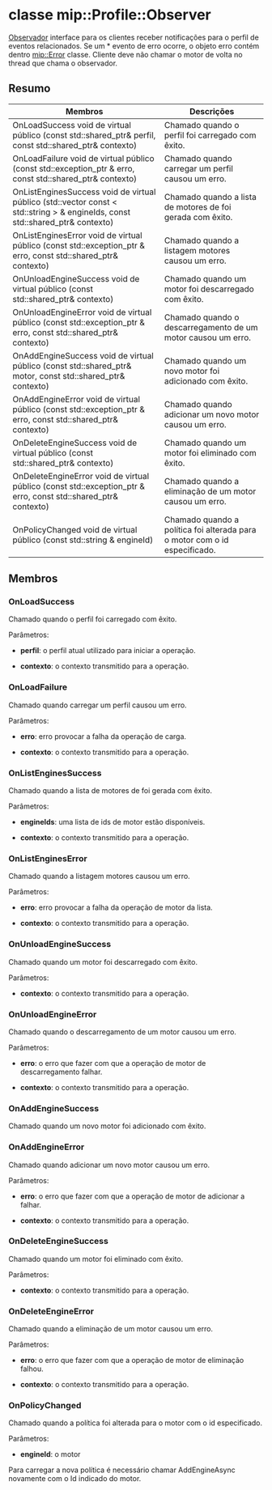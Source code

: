 # <a name="class-mipprofileobserver"></a>classe mip::Profile::Observer 
[Observador](class_mip_profile_observer.md) interface para os clientes receber notificações para o perfil de eventos relacionados.
Se um * evento de erro ocorre, o objeto erro contém dentro [mip::Error](class_mip_error.md) classe. Cliente deve não chamar o motor de volta no thread que chama o observador.
  
## <a name="summary"></a>Resumo
 Membros                        | Descrições                                
--------------------------------|---------------------------------------------
OnLoadSuccess void de virtual público (const std::shared_ptr<Profile>& perfil, const std::shared_ptr<void>& contexto)  |  Chamado quando o perfil foi carregado com êxito.
OnLoadFailure void de virtual público (const std::exception_ptr & erro, const std::shared_ptr<void>& contexto)  |  Chamado quando carregar um perfil causou um erro.
OnListEnginesSuccess void de virtual público (std::vector const < std::string > & engineIds, const std::shared_ptr<void>& contexto)  |  Chamado quando a lista de motores de foi gerada com êxito.
OnListEnginesError void de virtual público (const std::exception_ptr & erro, const std::shared_ptr<void>& contexto)  |  Chamado quando a listagem motores causou um erro.
OnUnloadEngineSuccess void de virtual público (const std::shared_ptr<void>& contexto)  |  Chamado quando um motor foi descarregado com êxito.
OnUnloadEngineError void de virtual público (const std::exception_ptr & erro, const std::shared_ptr<void>& contexto)  |  Chamado quando o descarregamento de um motor causou um erro.
OnAddEngineSuccess void de virtual público (const std::shared_ptr<PolicyEngine>& motor, const std::shared_ptr<void>& contexto)  |  Chamado quando um novo motor foi adicionado com êxito.
OnAddEngineError void de virtual público (const std::exception_ptr & erro, const std::shared_ptr<void>& contexto)  |  Chamado quando adicionar um novo motor causou um erro.
OnDeleteEngineSuccess void de virtual público (const std::shared_ptr<void>& contexto)  |  Chamado quando um motor foi eliminado com êxito.
OnDeleteEngineError void de virtual público (const std::exception_ptr & erro, const std::shared_ptr<void>& contexto)  |  Chamado quando a eliminação de um motor causou um erro.
 OnPolicyChanged void de virtual público (const std::string & engineId)  |  Chamado quando a política foi alterada para o motor com o id especificado.
  
## <a name="members"></a>Membros
  
### <a name="onloadsuccess"></a>OnLoadSuccess
Chamado quando o perfil foi carregado com êxito.

Parâmetros:  
* **perfil**: o perfil atual utilizado para iniciar a operação. 


* **contexto**: o contexto transmitido para a operação.


  
### <a name="onloadfailure"></a>OnLoadFailure
Chamado quando carregar um perfil causou um erro.

Parâmetros:  
* **erro**: erro provocar a falha da operação de carga. 


* **contexto**: o contexto transmitido para a operação.


  
### <a name="onlistenginessuccess"></a>OnListEnginesSuccess
Chamado quando a lista de motores de foi gerada com êxito.

Parâmetros:  
* **engineIds**: uma lista de ids de motor estão disponíveis. 


* **contexto**: o contexto transmitido para a operação.


  
### <a name="onlistengineserror"></a>OnListEnginesError
Chamado quando a listagem motores causou um erro.

Parâmetros:  
* **erro**: erro provocar a falha da operação de motor da lista. 


* **contexto**: o contexto transmitido para a operação.


  
### <a name="onunloadenginesuccess"></a>OnUnloadEngineSuccess
Chamado quando um motor foi descarregado com êxito.

Parâmetros:  
* **contexto**: o contexto transmitido para a operação.


  
### <a name="onunloadengineerror"></a>OnUnloadEngineError
Chamado quando o descarregamento de um motor causou um erro.

Parâmetros:  
* **erro**: o erro que fazer com que a operação de motor de descarregamento falhar. 


* **contexto**: o contexto transmitido para a operação.


  
### <a name="onaddenginesuccess"></a>OnAddEngineSuccess
Chamado quando um novo motor foi adicionado com êxito.
  
### <a name="onaddengineerror"></a>OnAddEngineError
Chamado quando adicionar um novo motor causou um erro.

Parâmetros:  
* **erro**: o erro que fazer com que a operação de motor de adicionar a falhar. 


* **contexto**: o contexto transmitido para a operação.


  
### <a name="ondeleteenginesuccess"></a>OnDeleteEngineSuccess
Chamado quando um motor foi eliminado com êxito.

Parâmetros:  
* **contexto**: o contexto transmitido para a operação.


  
### <a name="ondeleteengineerror"></a>OnDeleteEngineError
Chamado quando a eliminação de um motor causou um erro.

Parâmetros:  
* **erro**: o erro que fazer com que a operação de motor de eliminação falhou. 


* **contexto**: o contexto transmitido para a operação.


  
### <a name="onpolicychanged"></a>OnPolicyChanged
Chamado quando a política foi alterada para o motor com o id especificado.

Parâmetros:  
* **engineId**: o motor 


Para carregar a nova política é necessário chamar AddEngineAsync novamente com o Id indicado do motor.